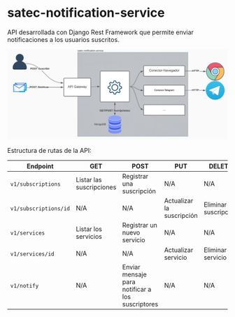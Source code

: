 # satec-notification-service

API desarrollada con Django Rest Framework que permite enviar notificaciones a los usuarios suscritos.

![Esquema del servicio ](Esquema.svg "Esquema del servicio")

Estructura de rutas de la API:

| Endpoint | GET | POST | PUT |DELETE|
| -- | -- | -- | -- | -- |
| `v1/subscriptions` | Listar las suscripciones | Registrar una suscripción | N/A | N/A |
| `v1/subscriptions/id` | N/A | N/A | Actualizar la suscripción | Eliminar suscripción |
| `v1/services` | Listar los servicios | Registrar un nuevo servicio | N/A | N/A
| `v1/services/id` | N/A | N/A | Actualizar servicio | Eliminar servicio
| `v1/notify` | N/A | Enviar mensaje para notificar a los suscriptores | N/A | N/A |